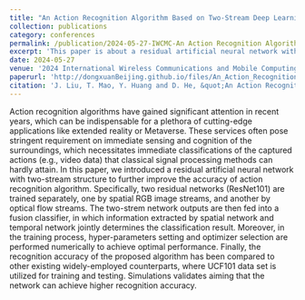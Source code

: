 ```yaml
---
title: "An Action Recognition Algorithm Based on Two-Stream Deep Learning for Metaverse Applications"
collection: publications
category: conferences
permalink: /publication/2024-05-27-IWCMC-An Action Recognition Algorithm Based on Two-Stream Deep Learning for Metaverse Applications-number-9
excerpt: 'This paper is about a residual artificial neural network with two-stream structure to further improve the accuracy of action recognition algorithm.'
date: 2024-05-27
venue: '2024 International Wireless Communications and Mobile Computing (IWCMC)'
paperurl: 'http://dongxuanBeijing.github.io/files/An_Action_Recognition_Algorithm_Based_on_Two-Stream_Deep_Learning_for_Metaverse_Applications.pdf'
citation: 'J. Liu, T. Mao, Y. Huang and D. He, &quot;An Action Recognition Algorithm Based on Two-Stream Deep Learning for Metaverse Applications,&quot; in <i>Proc. 2024 International Wireless Communications and Mobile Computing (IWCMC)</i>, Ayia Napa, Cyprus, 2024, pp. 639-642.'
---
```


Action recognition algorithms have gained significant attention in recent years, which can be indispensable for a plethora of cutting-edge applications like extended reality or Metaverse. These services often pose stringent requirement on immediate sensing and cognition of the surroundings, which necessitates immediate classifications of the captured actions (e.g., video data) that classical signal processing methods can hardly attain. In this paper, we introduced a residual artificial neural network with two-stream structure to further improve the accuracy of action recognition algorithm. Specifically, two residual networks (ResNet101) are trained separately, one by spatial RGB image streams, and another by optical flow streams. The two-strem network outputs are then fed into a fusion classifier, in which information extracted by spatial network and temporal network jointly determines the classification result. Moreover, in the training process, hyper-parameters setting and optimizer selection are performed numerically to achieve optimal performance. Finally, the recognition accuracy of the proposed algorithm has been compared to other existing widely-employed counterparts, where UCF101 data set is utilized for training and testing. Simulations validates aiming that the network can achieve higher recognition accuracy.